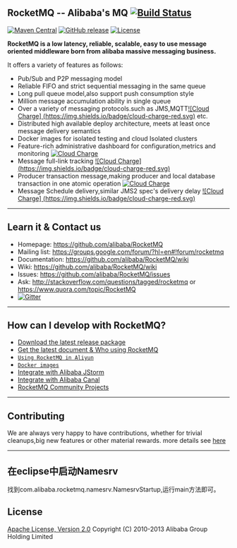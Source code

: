 ## RocketMQ -- Alibaba's MQ [![Build Status](https://travis-ci.org/alibaba/RocketMQ.svg?branch=master)](https://travis-ci.org/alibaba/RocketMQ)
[![Maven Central](https://img.shields.io/badge/maven--center-stable--version-green.svg)](http://search.maven.org/#search%7Cga%7C1%7Ccom.alibaba.rocketmq)
[![GitHub release](https://img.shields.io/badge/release-download-orange.svg)](https://github.com/alibaba/RocketMQ/releases)
[![License](https://img.shields.io/badge/license-Apache%202-4EB1BA.svg)](https://www.apache.org/licenses/LICENSE-2.0.html)

**RocketMQ is a low latency, reliable, scalable, easy to use message oriented middleware born from alibaba massive messaging business.**

It offers a variety of features as follows:

* Pub/Sub and P2P messaging model
* Reliable FIFO and strict sequential messaging in the same queue
* Long pull queue model,also support push consumption style
* Million message accumulation ability in single queue
* Over a variety of messaging protocols.such as JMS,MQTT[![Cloud Charge] (https://img.shields.io/badge/cloud-charge-red.svg)](https://www.aliyun.com/product/ons/?spm=5176.7960203.237031.135.67OdNO) etc.
* Distributed high available deploy architecture, meets at least once message delivery semantics
* Docker images for isolated testing and cloud Isolated clusters
* Feature-rich administrative dashboard for configuration,metrics and monitoring [![Cloud Charge](https://img.shields.io/badge/cloud-charge-red.svg)](https://www.aliyun.com/product/ons/?spm=5176.7960203.237031.135.67OdNO)
* Message full-link tracking [![Cloud Charge] (https://img.shields.io/badge/cloud-charge-red.svg)](https://www.aliyun.com/product/ons/?spm=5176.7960203.237031.135.67OdNO)
* Producer transaction message,making producer and local database transaction in one atomic operation [![Cloud Charge](https://img.shields.io/badge/cloud-charge-red.svg)](https://www.aliyun.com/product/ons/?spm=5176.7960203.237031.135.67OdNO)
* Message Schedule delivery,similar JMS2 spec's delivery delay [![Cloud Charge] (https://img.shields.io/badge/cloud-charge-red.svg)](https://www.aliyun.com/product/ons/?spm=5176.7960203.237031.135.67OdNO)

----------

## Learn it & Contact us
* Homepage: <https://github.com/alibaba/RocketMQ>
* Mailing list: <https://groups.google.com/forum/?hl=en#!forum/rocketmq>
* Documentation: <https://github.com/alibaba/RocketMQ/wiki>
* Wiki: <https://github.com/alibaba/RocketMQ/wiki>
* Issues: <https://github.com/alibaba/RocketMQ/issues>
* Ask: <http://stackoverflow.com/questions/tagged/rocketmq> or <https://www.quora.com/topic/RocketMQ>
* [![Gitter](https://badges.gitter.im/Join%20Chat.svg)](https://gitter.im/alibaba/RocketMQ?utm_source=badge&utm_medium=badge&utm_campaign=pr-badge)
 

----------

## How can I develop with RocketMQ?
* [Download the latest release package](https://github.com/alibaba/RocketMQ/releases)
* [Get the latest document & Who using RocketMQ](https://github.com/alibaba/RocketMQ/issues/1)
* [`Using RocketMQ in Aliyun`](http://www.aliyun.com/product/ons)
* [`Docker images`](https://registry.hub.docker.com/u/vongosling/rocketmq/)
* [Integrate with Alibaba JStorm](https://github.com/alibaba/jstorm)
* [Integrate with Alibaba Canal](https://github.com/alibaba/canal)
* [RocketMQ Community Projects](https://github.com/rocketmq)


----------

## Contributing
We are always very happy to have contributions, whether for trivial cleanups,big new features or other material rewards. more details see [here](https://github.com/alibaba/RocketMQ/wiki/how-to-be) 
 
----------
## 在eclipse中启动Namesrv

找到com.alibaba.rocketmq.namesrv.NamesrvStartup,运行main方法即可。

## License
[Apache License, Version 2.0](http://www.apache.org/licenses/LICENSE-2.0.html) Copyright (C) 2010-2013 Alibaba Group Holding Limited
